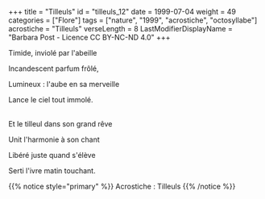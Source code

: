 +++
title = "Tilleuls"
id = "tilleuls_12"
date = 1999-07-04
weight = 49
categories = ["Flore"]
tags = ["nature", "1999", "acrostiche", "octosyllabe"]
acrostiche = "Tilleuls"
verseLength = 8
LastModifierDisplayName = "Barbara Post - Licence CC BY-NC-ND 4.0"
+++

Timide, inviolé par l'abeille

Incandescent parfum frôlé,

Lumineux : l'aube en sa merveille

Lance le ciel tout immolé.

 \
Et le tilleul dans son grand rêve

Unit l'harmonie à son chant

Libéré juste quand s'élève

Serti l'ivre matin touchant.

{{% notice style="primary" %}}
Acrostiche : Tilleuls
{{% /notice %}}
